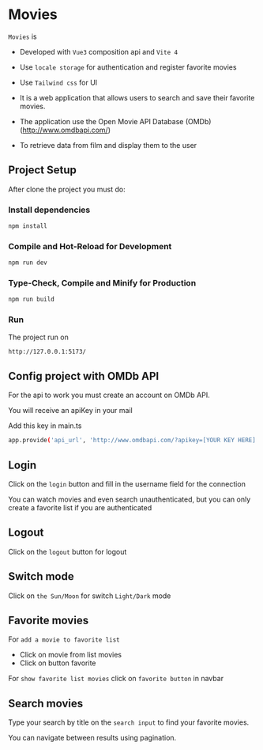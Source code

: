 # Movies
`Movies` is 

- Developed with `Vue3` composition api and `Vite 4`
- Use `locale storage` for authentication and register favorite movies
- Use `Tailwind css` for UI

- It is a web application that allows users to search and 
save their favorite movies. 

- The application use the Open Movie API Database (OMDb) (http://www.omdbapi.com/) 

- To retrieve data from film and display them to the user

## Project Setup

After clone the project you must do:

### Install dependencies

```sh
npm install
```

### Compile and Hot-Reload for Development

```sh
npm run dev
```

### Type-Check, Compile and Minify for Production

```sh
npm run build
```

### Run 
The project run on

```sh
http://127.0.0.1:5173/
```


## Config project with OMDb API
For the api to work you must create an account on OMDb API.

You will receive an apiKey in your mail

Add this key in main.ts

```sh
app.provide('api_url', 'http://www.omdbapi.com/?apikey=[YOUR KEY HERE]')
```

## Login
Click on the `login` button and fill in the username field for the connection

You can watch movies and even search unauthenticated, but you can only create a favorite list if you are authenticated

## Logout
Click on the `logout` button for logout

## Switch mode
Click on `the Sun/Moon` for switch `Light/Dark` mode

## Favorite movies
For `add a movie to favorite list`

- Click on movie from list movies 
- Click on button favorite

For `show favorite list movies` click on `favorite button` in navbar

## Search movies
Type your search by title on the `search input` to find your favorite movies.

You can navigate between results using pagination.

